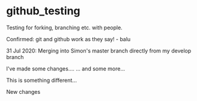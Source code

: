 # github_testing
Testing for forking, branching etc. with people.

Confirmed: git and github work as they say! - balu

31 Jul 2020: Merging into Simon's master branch directly from my develop branch

I've made some changes.... ... and some more...

This is something different...

New changes
